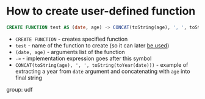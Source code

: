 # How to create user-defined function

```sql
CREATE FUNCTION test AS (date, age) -> CONCAT(toString(age), ', ', toString(toYear(date)))
```

- `CREATE FUNCTION` - creates specified function
- `test` - name of the function to create (so it can later [be used](/clickhouse/how-to-use-user-defined-function))
- `(date, age)` - arguments list of the function
- `->` - implementation expression goes after this symbol
- `CONCAT(toString(age), ', ', toString(toYear(date)))` - example of extracting a year from `date` argument and concatenating with `age` into final string

group: udf


